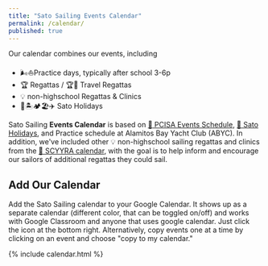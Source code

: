 ```yaml
---
title: "Sato Sailing Events Calendar"
permalink: /calendar/
published: true
---
```


Our calendar combines our events, including
-   🌬️⛵Practice days, typically after school 3-6p
-  🏆 Regattas / 🏆🛫 Travel Regattas
-  💡 non-highschool Regattas & Clinics
-  🎡🏝️🏕️🏖️✈️ Sato Holidays

Sato Sailing **Events Calendar** is based on [:calendar: PCISA Events Schedule](https://pcisa.hssailing.org/schedule-results/current/2019/2020/pcisa-s),  [:calendar: Sato Holidays](https://sato-lbusd-ca.schoolloop.com/calendar), and Practice schedule at Alamitos Bay Yacht Club (ABYC). In addition, we've included other 💡 non-highschool sailing regattas and clinics from the [:calendar: SCYYRA calendar](http://www.scyyra.org/calendar/2019), with the goal is to help inform and encourage our sailors of additional regattas they could sail.

## Add Our Calendar
Add the Sato Sailing calendar to your Google Calendar. It shows up as a separate calendar (different color, that can be toggled on/off) and works with Google Classroom and anyone that uses google calendar. Just click the icon at the bottom right. Alternatively, copy events one at a time by clicking on an event and choose "copy to my calendar."


{% include calendar.html %}
